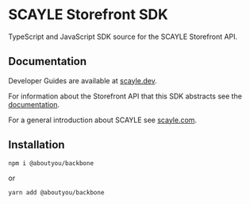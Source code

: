 # SCAYLE Storefront SDK

TypeScript and JavaScript SDK source for the SCAYLE Storefront API.

## Documentation

Developer Guides are available at [scayle.dev](https://scayle.dev).

For information about the Storefront API that this SDK abstracts see the [documentation](https://scayle.dev/en/dev/storefront-api/introduction).

For a general introduction about SCAYLE see [scayle.com](https://scayle.com/).

## Installation

```
npm i @aboutyou/backbone
```

or

```
yarn add @aboutyou/backbone
```
